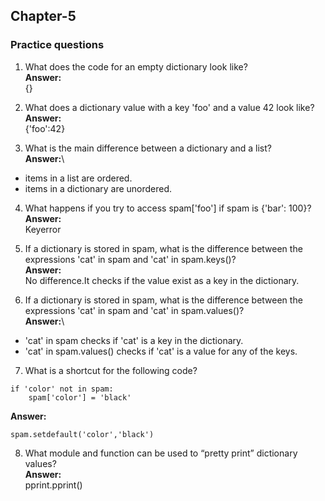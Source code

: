 ## Chapter-5
### Practice questions
1. What does the code for an empty dictionary look like?\
**Answer:**\
{}

2. What does a dictionary value with a key 'foo' and a value 42 look like?\
**Answer:**\
{'foo':42}

3. What is the main difference between a dictionary and a list?\
**Answer:**\
- items in a list are ordered.
- items in a dictionary are unordered.

4. What happens if you try to access spam['foo'] if spam is {'bar': 100}?\
**Answer:**\
Keyerror

5. If a dictionary is stored in spam, what is the difference between the expressions 'cat' in spam and 'cat' in spam.keys()?\
**Answer:**\
No difference.It checks if the value exist as a key in the dictionary.

6. If a dictionary is stored in spam, what is the difference between the expressions 'cat' in spam and 'cat' in spam.values()?\
**Answer:**\
- 'cat' in spam checks if 'cat' is a key in the dictionary.
- 'cat' in spam.values() checks if 'cat' is a value for any of the keys.

7. What is a shortcut for the following code?
```
if 'color' not in spam:
    spam['color'] = 'black'
```
**Answer:**
```
spam.setdefault('color','black')
```

8. What module and function can be used to “pretty print” dictionary values?\
**Answer:**\
pprint.pprint()

